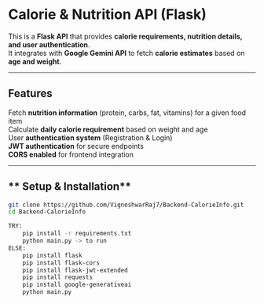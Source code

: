# Calorie & Nutrition API (Flask) 

This is a **Flask API** that provides **calorie requirements, nutrition details, and user authentication**.  
It integrates with **Google Gemini API** to fetch **calorie estimates** based on **age and weight**.

---

## **Features**
Fetch **nutrition information** (protein, carbs, fat, vitamins) for a given food item  
Calculate **daily calorie requirement** based on weight and age  
User **authentication system** (Registration & Login)  
**JWT authentication** for secure endpoints  
**CORS enabled** for frontend integration  

---

## ** Setup & Installation**

```bash
git clone https://github.com/VigneshwarRaj7/Backend-CalorieInfo.git
cd Backend-CalorieInfo

TRY:
    pip install -r requirements.txt
    python main.py -> to run
ELSE:
    pip install flask
    pip install flask-cors  
    pip install flask-jwt-extended  
    pip install requests  
    pip install google-generativeai
    python main.py